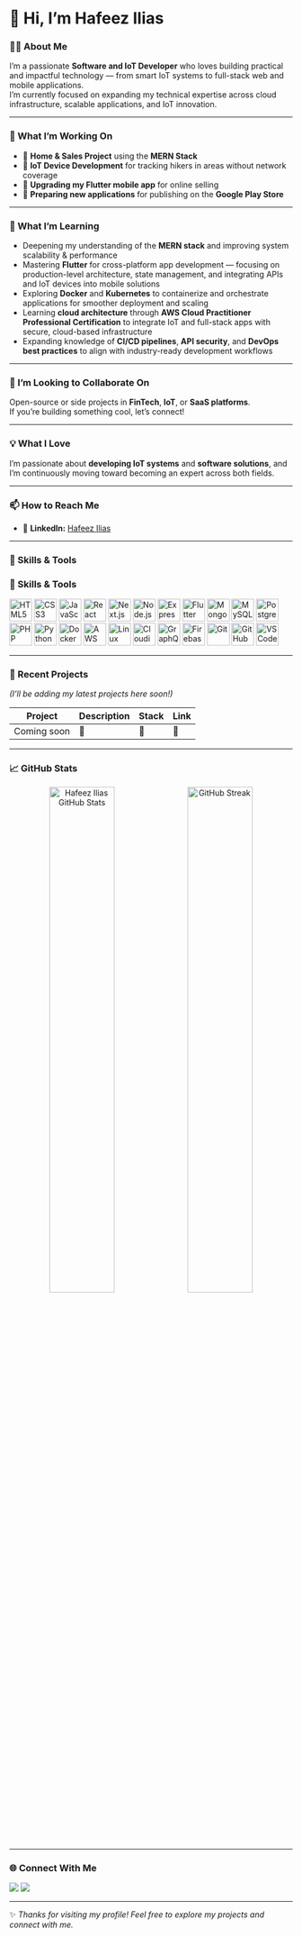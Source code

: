 # 👋 Hi, I’m Hafeez Ilias

### 👨‍💻 About Me
I’m a passionate **Software and IoT Developer** who loves building practical and impactful technology — from smart IoT systems to full-stack web and mobile applications.  
I’m currently focused on expanding my technical expertise across cloud infrastructure, scalable applications, and IoT innovation.

---

### 🔭 What I’m Working On
- 🏡 **Home & Sales Project** using the **MERN Stack**  
- 📡 **IoT Device Development** for tracking hikers in areas without network coverage  
- 📱 **Upgrading my Flutter mobile app** for online selling  
- 🚀 **Preparing new applications** for publishing on the **Google Play Store**

---

### 🌱 What I’m Learning
- Deepening my understanding of the **MERN stack** and improving system scalability & performance  
- Mastering **Flutter** for cross-platform app development — focusing on production-level architecture, state management, and integrating APIs and IoT devices into mobile solutions  
- Exploring **Docker** and **Kubernetes** to containerize and orchestrate applications for smoother deployment and scaling  
- Learning **cloud architecture** through **AWS Cloud Practitioner Professional Certification** to integrate IoT and full-stack apps with secure, cloud-based infrastructure  
- Expanding knowledge of **CI/CD pipelines**, **API security**, and **DevOps best practices** to align with industry-ready development workflows  

---

### 🤝 I’m Looking to Collaborate On
Open-source or side projects in **FinTech**, **IoT**, or **SaaS platforms**.  
If you’re building something cool, let’s connect!

---

### 💡 What I Love
I’m passionate about **developing IoT systems** and **software solutions**, and I’m continuously moving toward becoming an expert across both fields.

---

### 📫 How to Reach Me
- 💼 **LinkedIn:** [Hafeez Ilias](https://www.linkedin.com/in/hafeez-ilias)

---

### 🧰 Skills & Tools
### 🧰 Skills & Tools
<p align="left">
  <!-- Core Languages -->
  <img src="https://cdn.jsdelivr.net/gh/devicons/devicon/icons/html5/html5-original.svg" alt="HTML5" width="40" height="40"/>
  <img src="https://cdn.jsdelivr.net/gh/devicons/devicon/icons/css3/css3-original.svg" alt="CSS3" width="40" height="40"/>
  <img src="https://cdn.jsdelivr.net/gh/devicons/devicon/icons/javascript/javascript-original.svg" alt="JavaScript" width="40" height="40"/>

  <!-- Frameworks & Libraries -->
  <img src="https://cdn.jsdelivr.net/gh/devicons/devicon/icons/react/react-original.svg" alt="React" width="40" height="40"/>
  <img src="https://cdn.jsdelivr.net/gh/devicons/devicon/icons/nextjs/nextjs-original.svg" alt="Next.js" width="40" height="40"/>
  <img src="https://cdn.jsdelivr.net/gh/devicons/devicon/icons/nodejs/nodejs-original.svg" alt="Node.js" width="40" height="40"/>
  <img src="https://cdn.jsdelivr.net/gh/devicons/devicon/icons/express/express-original.svg" alt="Express" width="40" height="40"/>
  <img src="https://cdn.jsdelivr.net/gh/devicons/devicon/icons/flutter/flutter-original.svg" alt="Flutter" width="40" height="40"/>

  <!-- Databases -->
  <img src="https://cdn.jsdelivr.net/gh/devicons/devicon/icons/mongodb/mongodb-original.svg" alt="MongoDB" width="40" height="40"/>
  <img src="https://cdn.jsdelivr.net/gh/devicons/devicon/icons/mysql/mysql-original.svg" alt="MySQL" width="40" height="40"/>
  <img src="https://cdn.jsdelivr.net/gh/devicons/devicon/icons/postgresql/postgresql-original.svg" alt="PostgreSQL" width="40" height="40"/>

  <!-- Backend & Cloud -->
  <img src="https://cdn.jsdelivr.net/gh/devicons/devicon/icons/php/php-original.svg" alt="PHP" width="40" height="40"/>
  <img src="https://cdn.jsdelivr.net/gh/devicons/devicon/icons/python/python-original.svg" alt="Python" width="40" height="40"/>
  <img src="https://cdn.jsdelivr.net/gh/devicons/devicon/icons/docker/docker-original.svg" alt="Docker" width="40" height="40"/>
  <img src="https://cdn.jsdelivr.net/gh/devicons/devicon/icons/amazonwebservices/amazonwebservices-original.svg" alt="AWS" width="40" height="40"/>
  <img src="https://cdn.jsdelivr.net/gh/devicons/devicon/icons/linux/linux-original.svg" alt="Linux" width="40" height="40"/>

  <!-- Cloud & APIs -->
  <img src="https://res.cloudinary.com/cloudinary-marketing/image/upload/v1643050184/brand/Cloud%20Glyph/cloudinary_icon_blue.svg" alt="Cloudinary" width="40" height="40"/>
  <img src="https://cdn.jsdelivr.net/gh/devicons/devicon/icons/graphql/graphql-plain.svg" alt="GraphQL" width="40" height="40"/>
  <img src="https://cdn.jsdelivr.net/gh/devicons/devicon/icons/firebase/firebase-plain.svg" alt="Firebase" width="40" height="40"/>

  <!-- Tools & Workflow -->
  <img src="https://cdn.jsdelivr.net/gh/devicons/devicon/icons/git/git-original.svg" alt="Git" width="40" height="40"/>
  <img src="https://cdn.jsdelivr.net/gh/devicons/devicon/icons/github/github-original.svg" alt="GitHub" width="40" height="40"/>
  <img src="https://cdn.jsdelivr.net/gh/devicons/devicon/icons/vscode/vscode-original.svg" alt="VS Code" width="40" height="40"/>
</p>


---

### 📂 Recent Projects
*(I’ll be adding my latest projects here soon!)*  

| Project | Description | Stack | Link |
|----------|--------------|--------|------|
| Coming soon | 🚧 | 🚧 | 🚧 |

---

### 📈 GitHub Stats
<p align="center">
  <img src="https://github-readme-stats.vercel.app/api?username=HafeezIlias&show_icons=true&theme=tokyonight" alt="Hafeez Ilias GitHub Stats" width="48%" />
  <img src="https://github-readme-streak-stats.herokuapp.com/?user=HafeezIlias&theme=tokyonight" alt="GitHub Streak" width="48%" />
</p>

---

### 🌐 Connect With Me
<p align="left">
  <a href="https://www.linkedin.com/in/hafeez-ilias" target="_blank"><img src="https://img.shields.io/badge/LinkedIn-Hafeez%20Ilias-blue?style=flat-square&logo=linkedin" /></a>
  <a href="https://github.com/HafeezIlias" target="_blank"><img src="https://img.shields.io/badge/GitHub-HafeezIlias-black?style=flat-square&logo=github" /></a>
</p>

---

✨ *Thanks for visiting my profile! Feel free to explore my projects and connect with me.*  

